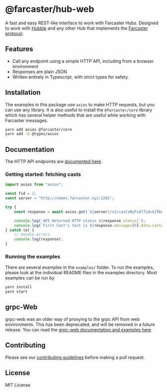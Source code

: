 # @farcaster/hub-web

A fast and easy REST-like interface to work with Farcaster Hubs. Designed to work with [Hubble](https://github.com/farcasterxyz/hubble/) and any other Hub that implements the [Farcaster protocol](https://github.com/farcasterxyz/protocol).

## Features
- Call any endpoint using a simple HTTP API, including from a browser environment
- Responses are plain JSON
- Written entirely in Typescript, with strict types for safety. 

## Installation
The examples in this package use `axios` to make HTTP requests, but you can use any library. It is also useful to install the `@farcaster/core` library which has several helper methods that are useful while working with Farcaster messages. 

```bash
yarn add axios @farcaster/core
yarn add -D @types/axios 
```

## Documentation
The HTTP API endpoints are [documented here](https://www.thehubble.xyz/docs/httpapi/httpapi.html). 

### Getting started: fetching casts
```typescript
import axios from "axios";

const fid = 2;
const server = "http://nemes.farcaster.xyz:2281";

try {
    const response = await axios.get(`${server}/v1/castsByFid?fid=${fid}`);

    console.log(`API Returned HTTP status ${response.status}`);    
    console.log(`First Cast's text is ${response.messages[0].data.castAddBody.text}`);
} catch (e) {
    // Handle errors
    console.log(response);
}
```

### Running the examples
There are several examples in the `examples/` folder. To run the examples, please look at the individual README files in the examples directory. Most examples can be run by

```bash
yarn install
yarn start
```

## grpc-Web
grpc-web was an older way of proxying to the grpc API from web environments. This has been deprecated, and will be removed in a future release. You can read the [grpc-web documentation and examples here](./README.grpcweb.md).

## Contributing

Please see our [contributing guidelines](https://github.com/farcasterxyz/hubble/blob/main/CONTRIBUTING.md) before making a pull request.

## License

MIT License
